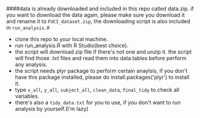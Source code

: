 ####data is already downloaded and included in this repo called data.zip. if you want to download the data again, please make sure you download it and rename it to `FUCI_dataset.zip`, the downloading script is also included in `run_analysis.R`

* clone this repo to your local machine.
* run run_analysis.R with R Studio(best choice).
* the script will download zip file if there's not one and unzip it. the script will find those .txt files and read them into data.tables before perform any analysis.
* the script needs plyr package to perform certain anaylsis, if you don't have this package installed, please do install.packages('plyr') to install it.
* type `x_all`, `y_all`, `subject_all`, `clean_data`, `final_tidy` to check all variables.
* there's also a `tidy_data.txt` for you to use, if you don't want to run analysis by yourself.(I'm lazy)
